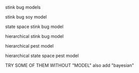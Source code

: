 stink bug models

stink bug soy model

state space stink bug model

hierarchical stink bug model

hierarchical pest model

hierarchical state space pest model

TRY SOME OF THEM WITHOUT "MODEL" also add "bayesian"



